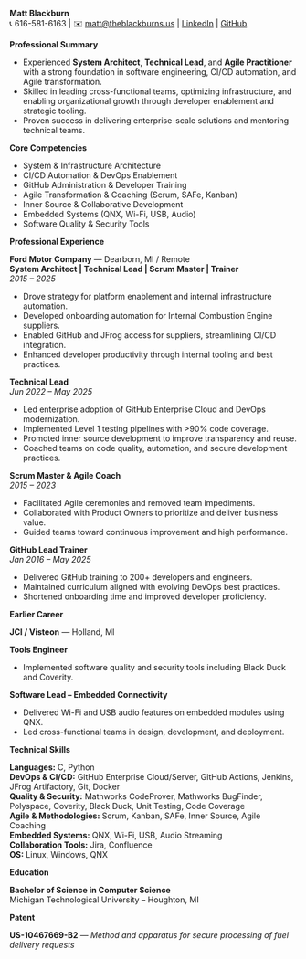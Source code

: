 **Matt Blackburn**  
📞 616-581-6163 | ✉️ matt@theblackburns.us | [LinkedIn](https://chatgpt.com/c/687fa2cf-b884-8009-9ead-ab19b391e0d5#) | [GitHub](https://chatgpt.com/c/687fa2cf-b884-8009-9ead-ab19b391e0d5#)

**Professional Summary**

* Experienced **System Architect**, **Technical Lead**, and **Agile Practitioner** with a strong foundation in software engineering, CI/CD automation, and Agile transformation.  
* Skilled in leading cross-functional teams, optimizing infrastructure, and enabling organizational growth through developer enablement and strategic tooling.  
* Proven success in delivering enterprise-scale solutions and mentoring technical teams.

**Core Competencies**

* System & Infrastructure Architecture  
* CI/CD Automation & DevOps Enablement  
* GitHub Administration & Developer Training  
* Agile Transformation & Coaching (Scrum, SAFe, Kanban)  
* Inner Source & Collaborative Development  
* Embedded Systems (QNX, Wi-Fi, USB, Audio)  
* Software Quality & Security Tools

**Professional Experience**

**Ford Motor Company** — Dearborn, MI / Remote  
**System Architect | Technical Lead | Scrum Master | Trainer**  
*2015 – 2025*

* Drove strategy for platform enablement and internal infrastructure automation.  
* Developed onboarding automation for Internal Combustion Engine suppliers.  
* Enabled GitHub and JFrog access for suppliers, streamlining CI/CD integration.  
* Enhanced developer productivity through internal tooling and best practices.

**Technical Lead**  
*Jun 2022 – May 2025*

* Led enterprise adoption of GitHub Enterprise Cloud and DevOps modernization.  
* Implemented Level 1 testing pipelines with \>90% code coverage.  
* Promoted inner source development to improve transparency and reuse.  
* Coached teams on code quality, automation, and secure development practices.

**Scrum Master & Agile Coach**  
*2015 – 2023*

* Facilitated Agile ceremonies and removed team impediments.  
* Collaborated with Product Owners to prioritize and deliver business value.  
* Guided teams toward continuous improvement and high performance.

**GitHub Lead Trainer**  
*Jan 2016 – May 2025*

* Delivered GitHub training to 200+ developers and engineers.  
* Maintained curriculum aligned with evolving DevOps best practices.  
* Shortened onboarding time and improved developer proficiency.

**Earlier Career**

**JCI / Visteon** — Holland, MI

**Tools Engineer**

* Implemented software quality and security tools including Black Duck and Coverity.

**Software Lead – Embedded Connectivity**

* Delivered Wi-Fi and USB audio features on embedded modules using QNX.  
* Led cross-functional teams in design, development, and deployment.

**Technical Skills**

**Languages:** C, Python  
**DevOps & CI/CD:** GitHub Enterprise Cloud/Server, GitHub Actions, Jenkins, JFrog Artifactory, Git, Docker  
**Quality & Security:** Mathworks CodeProver, Mathworks BugFinder, Polyspace, Coverity, Black Duck, Unit Testing, Code Coverage  
**Agile & Methodologies:** Scrum, Kanban, SAFe, Inner Source, Agile Coaching  
**Embedded Systems:** QNX, Wi-Fi, USB, Audio Streaming  
**Collaboration Tools:** Jira, Confluence  
**OS:** Linux, Windows, QNX

**Education**

**Bachelor of Science in Computer Science**  
Michigan Technological University – Houghton, MI

**Patent**

**US-10467669-B2** — *Method and apparatus for secure processing of fuel delivery requests*

